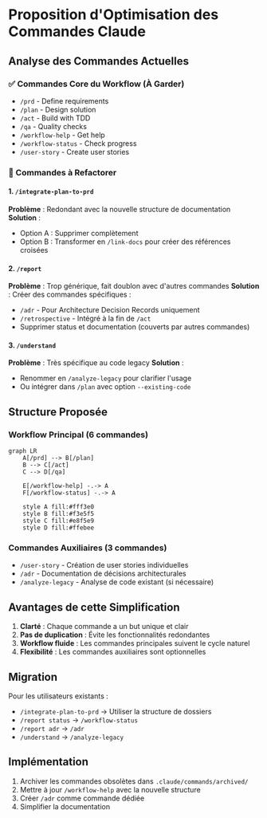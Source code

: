 # Proposition d'Optimisation des Commandes Claude

## Analyse des Commandes Actuelles

### ✅ Commandes Core du Workflow (À Garder)
- `/prd` - Define requirements
- `/plan` - Design solution  
- `/act` - Build with TDD
- `/qa` - Quality checks
- `/workflow-help` - Get help
- `/workflow-status` - Check progress
- `/user-story` - Create user stories

### 🔄 Commandes à Refactorer

#### 1. `/integrate-plan-to-prd`
**Problème** : Redondant avec la nouvelle structure de documentation
**Solution** : 
- Option A : Supprimer complètement
- Option B : Transformer en `/link-docs` pour créer des références croisées

#### 2. `/report`
**Problème** : Trop générique, fait doublon avec d'autres commandes
**Solution** : Créer des commandes spécifiques :
- `/adr` - Pour Architecture Decision Records uniquement
- `/retrospective` - Intégré à la fin de `/act`
- Supprimer status et documentation (couverts par autres commandes)

#### 3. `/understand`
**Problème** : Très spécifique au code legacy
**Solution** :
- Renommer en `/analyze-legacy` pour clarifier l'usage
- Ou intégrer dans `/plan` avec option `--existing-code`

## Structure Proposée

### Workflow Principal (6 commandes)
```mermaid
graph LR
    A[/prd] --> B[/plan]
    B --> C[/act]
    C --> D[/qa]
    
    E[/workflow-help] -.-> A
    F[/workflow-status] -.-> A
    
    style A fill:#fff3e0
    style B fill:#f3e5f5  
    style C fill:#e8f5e9
    style D fill:#ffebee
```

### Commandes Auxiliaires (3 commandes)
- `/user-story` - Création de user stories individuelles
- `/adr` - Documentation de décisions architecturales
- `/analyze-legacy` - Analyse de code existant (si nécessaire)

## Avantages de cette Simplification

1. **Clarté** : Chaque commande a un but unique et clair
2. **Pas de duplication** : Évite les fonctionnalités redondantes
3. **Workflow fluide** : Les commandes principales suivent le cycle naturel
4. **Flexibilité** : Les commandes auxiliaires sont optionnelles

## Migration

Pour les utilisateurs existants :
- `/integrate-plan-to-prd` → Utiliser la structure de dossiers
- `/report status` → `/workflow-status`
- `/report adr` → `/adr`
- `/understand` → `/analyze-legacy`

## Implémentation

1. Archiver les commandes obsolètes dans `.claude/commands/archived/`
2. Mettre à jour `/workflow-help` avec la nouvelle structure
3. Créer `/adr` comme commande dédiée
4. Simplifier la documentation